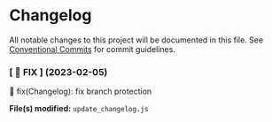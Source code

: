 # Changelog

All notable changes to this project will be documented in this file.
See [Conventional Commits](https://conventionalcommits.org) for commit guidelines.

<!--Changelog start-->

### [ 🐛 FIX ] (2023-02-05)

🐛 fix(Changelog): fix branch protection



**File(s) modified:** `update_changelog.js`






<!--Changelog end-->
